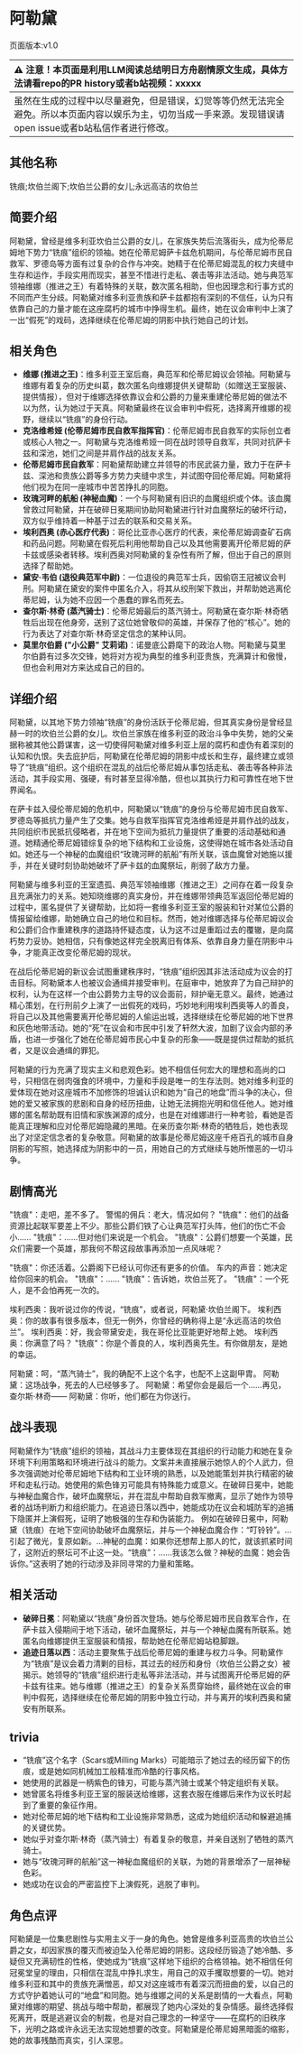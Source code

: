 # 阿勒黛
页面版本:v1.0
 

| :warning: 注意！本页面是利用LLM阅读总结明日方舟剧情原文生成，具体方法请看repo的PR history或者b站视频：xxxxx           |
|:----------------------------|
| 虽然在生成的过程中以尽量避免，但是错误，幻觉等等仍然无法完全避免。所以本页面内容以娱乐为主，切勿当成一手来源。发现错误请open issue或者b站私信作者进行修改。|



## 其他名称
铣痕;坎伯兰阁下;坎伯兰公爵的女儿;永远高洁的坎伯兰
## 简要介绍
阿勒黛，曾经是维多利亚坎伯兰公爵的女儿，在家族失势后流落街头，成为伦蒂尼姆地下势力“铣痕”组织的领袖。她在伦蒂尼姆萨卡兹危机期间，与伦蒂尼姆市民自救军、罗德岛等方面有过复杂的合作与冲突。她精于在伦蒂尼姆混乱的权力夹缝中生存和运作，手段实用而现实，甚至不惜进行走私、袭击等非法活动。她与典范军领袖维娜（推进之王）有着特殊的关联，数次匿名相助，但也因理念和行事方式的不同而产生分歧。阿勒黛对维多利亚贵族和萨卡兹都抱有深刻的不信任，认为只有依靠自己的力量才能在这座腐朽的城市中挣得生机。最终，她在议会审判中上演了一出“假死”的戏码，选择继续在伦蒂尼姆的阴影中执行她自己的计划。
## 相关角色
-   **维娜 (推进之王)**：维多利亚王室后裔，典范军和伦蒂尼姆议会领袖。阿勒黛与维娜有着复杂的历史纠葛，数次匿名向维娜提供关键帮助（如赠送王室服装、提供情报），但对于维娜选择依靠议会和公爵的力量来重建伦蒂尼姆的做法不以为然，认为她过于天真。阿勒黛最终在议会审判中假死，选择离开维娜的视野，继续以“铣痕”的身份行动。
-   **克洛维希娅 (伦蒂尼姆市民自救军指挥官)**：伦蒂尼姆市民自救军的实际创立者或核心人物之一。阿勒黛与克洛维希娅一同在战时领导自救军，共同对抗萨卡兹和深池，她们之间是并肩作战的战友关系。
-   **伦蒂尼姆市民自救军**：阿勒黛帮助建立并领导的市民武装力量，致力于在萨卡兹、深池和贵族公爵等多方势力夹缝中求生，并试图夺回伦蒂尼姆。阿勒黛将他们视为在同一座城市中苦苦挣扎的同胞。
-   **玫瑰河畔的航船 (神秘血魔)**：一个与阿勒黛有旧识的血魔组织或个体。该血魔曾救过阿勒黛，并在破碎日冕期间协助阿勒黛进行针对血魔祭坛的破坏行动，双方似乎维持着一种基于过去的联系和交易关系。
-   **埃利西奥 (赤心医疗代表)**：哥伦比亚赤心医疗的代表，来伦蒂尼姆调查矿石病和药品问题。阿勒黛在假死后利用他帮助自己以及其他需要离开伦蒂尼姆的萨卡兹或感染者转移。埃利西奥对阿勒黛的复杂性有所了解，但出于自己的原则选择了帮助她。
-   **黛安·韦伯 (退役典范军中尉)**：一位退役的典范军士兵，因偷窃王冠被议会判刑。阿勒黛在黛安的案件中匿名介入，将其从绞刑架下救出，并帮助她逃离伦蒂尼姆，认为她不应因一个愚蠢的罪名而死去。
-   **查尔斯·林奇 (蒸汽骑士)**：伦蒂尼姆最后的蒸汽骑士。阿勒黛在查尔斯·林奇牺牲后出现在他身旁，送别了这位她曾敬仰的英雄，并保存了他的“核心”。她的行为表达了对查尔斯·林奇坚定信念的某种认同。
-   **莫里尔伯爵 ("小公爵" 艾莉诺)**：诺曼底公爵麾下的政治人物。阿勒黛与莫里尔伯爵有过多次交锋，她将对方视为典型的维多利亚贵族，充满算计和傲慢，但也会利用对方来达成自己的目的。
## 详细介绍
阿勒黛，以其地下势力领袖“铣痕”的身份活跃于伦蒂尼姆，但其真实身份是曾经显赫一时的坎伯兰公爵的女儿。坎伯兰家族在维多利亚的政治斗争中失势，她的父亲据称被其他公爵谋害，这一切使得阿勒黛对维多利亚上层的腐朽和虚伪有着深刻的认知和仇恨。失去庇护后，阿勒黛在伦蒂尼姆的阴影中成长和生存，最终建立或领导了“铣痕”组织。这个组织在混乱的战后伦蒂尼姆从事包括走私、袭击等各种非法活动，其手段实用、强硬，有时甚至显得冷酷，但也以其执行力和可靠性在地下世界闻名。

在萨卡兹入侵伦蒂尼姆的危机中，阿勒黛以“铣痕”的身份与伦蒂尼姆市民自救军、罗德岛等抵抗力量产生了交集。她与自救军指挥官克洛维希娅是并肩作战的战友，共同组织市民抵抗侵略者，并在地下空间为抵抗力量提供了重要的活动基础和通道。她精通伦蒂尼姆错综复杂的地下结构和工业设施，这使得她在城市各处活动自如。她还与一个神秘的血魔组织“玫瑰河畔的航船”有所关联，该血魔曾对她施以援手，并在关键时刻协助她破坏了萨卡兹的血魔祭坛，削弱了敌方力量。

阿勒黛与维多利亚的王室遗孤、典范军领袖维娜（推进之王）之间存在着一段复杂且充满张力的关系。她知晓维娜的真实身份，并在维娜带领典范军返回伦蒂尼姆的过程中，匿名提供了关键帮助，比如将一套维多利亚王室的服装和针对某位公爵的情报留给维娜，助她确立自己的地位和目标。然而，她对维娜选择与伦蒂尼姆议会和公爵们合作重建秩序的道路持怀疑态度，认为这不过是重蹈过去的覆辙，是向腐朽势力妥协。她相信，只有像她这样完全脱离旧有体系、依靠自身力量在阴影中斗争，才能真正改变伦蒂尼姆的现状。

在战后伦蒂尼姆的新议会试图重建秩序时，“铣痕”组织因其非法活动成为议会的打击目标。阿勒黛本人也被议会通缉并接受审判。在庭审中，她放弃了为自己辩护的权利，认为在这样一个由公爵势力主导的议会面前，辩护毫无意义。最终，她通过精心策划，在行刑前夕上演了一出假死的戏码，巧妙地利用埃利西奥等人的善良，将自己以及其他需要离开伦蒂尼姆的人偷运出城，选择继续在伦蒂尼姆的地下世界和灰色地带活动。她的“死”在议会和市民中引发了轩然大波，加剧了议会内部的矛盾，也进一步强化了她在伦蒂尼姆市民心中复杂的形象——既是提供过帮助的抵抗者，又是议会通缉的罪犯。

阿勒黛的行为充满了现实主义和悲观色彩。她不相信任何宏大的理想和高尚的口号，只相信在弱肉强食的环境中，力量和手段是唯一的生存法则。她对维多利亚的爱体现在她对这座城市不加修饰的坦诚认识和她为“自己的地盘”而斗争的决心，但她的爱又被家族的悲剧和自身的经历扭曲，让她无法拥抱光明和信任他人。她对维娜的匿名帮助既有旧情和家族渊源的成分，也是在对维娜进行一种考验，看她是否能真正理解和应对伦蒂尼姆隐藏的黑暗。在亲历查尔斯·林奇的牺牲后，她也表现出了对坚定信念者的复杂敬意。阿勒黛的故事是伦蒂尼姆这座千疮百孔的城市自身阴影的写照，她选择成为阴影中的一员，用她自己的方式继续与她所憎恶的一切斗争。
## 剧情高光
"铣痕"：走吧，差不多了。
警惕的佣兵：老大，情况如何？
"铣痕"：他们的战备资源比起联军要差上不少。那些公爵们铁了心让典范军打头阵，他们的伤亡不会小......
"铣痕"：......但对他们来说是一个机会。
"铣痕"：公爵们想要一个英雄，民众们需要一个英雄，那我何不帮这段故事再添加一点风味呢？

"铣痕"：你还活着。公爵阁下已经认可你还有更多的价值。
车内的声音：她决定给你回来的机会。
"铣痕"：......
"铣痕"：告诉她，坎伯兰死了。
"铣痕"：一个死人，是不会怕再死一次的。

埃利西奥：我听说过你的传说，“铣痕”，或者说，阿勒黛·坎伯兰阁下。
埃利西奥：你的故事有很多版本，但无一例外，你曾经的确称得上是“永远高洁的坎伯兰”。
埃利西奥：好，我会带黛安走，我在哥伦比亚能更好地帮上她。
埃利西奥：你满意了吗？
"铣痕"：你是个善良的人，埃利西奥先生。有你做朋友，是她的幸运。

阿勒黛：呵，“蒸汽骑士”，我的确配不上这个名字，也配不上这副甲胄。
阿勒黛：这场战争，死去的人已经够多了。
阿勒黛：希望你会是最后一个......再见，查尔斯·林奇——
阿勒黛：你听，他们都在为你送行。
## 战斗表现
阿勒黛作为“铣痕”组织的领袖，其战斗力主要体现在其组织的行动能力和她在复杂环境下利用策略和环境进行战斗的能力。文案并未直接展示她惊人的个人武力，但多次强调她对伦蒂尼姆地下结构和工业环境的熟悉，以及她能策划并执行精密的破坏和走私行动。她使用的紫色锋刃可能具有特殊能力或意义。在破碎日冕中，她能与神秘血魔合作，破坏血魔祭坛，并在混乱中帮助自救军撤离，显示了她作为领导者的战场判断力和组织能力。在追迹日落以西中，她能成功在议会和城防军的追捕下隐匿并上演假死，证明了她极强的生存和伪装能力。
例如在破碎日冕中，阿勒黛（铣痕）在地下空间协助破坏血魔祭坛，并与一个神秘血魔合作：“叮铃铃”。... 引起了微光，复原如新。...神秘的血魔：如果你还想帮上那人的忙，就该抓紧时间了，这附近的祭坛可不止这一处。“铣痕”：......我该怎么做？神秘的血魔：她会告诉你。”这表明了她的行动涉及非同寻常的力量和策略。
## 相关活动
-   **破碎日冕**：阿勒黛以“铣痕”身份首次登场。她与伦蒂尼姆市民自救军合作，在萨卡兹入侵期间于地下活动，破坏血魔祭坛，并与一个神秘血魔有所联系。她匿名向维娜提供王室服装和情报，帮助她在伦蒂尼姆站稳脚跟。
-   **追迹日落以西**：活动主要聚焦于战后伦蒂尼姆的重建与权力斗争。阿勒黛作为“铣痕”是议会着力清剿的目标，其过去的经历和身份（坎伯兰公爵之女）被揭示。她领导的“铣痕”组织进行走私等非法活动，并与试图离开伦蒂尼姆的萨卡兹有往来。她与维娜（推进之王）的复杂关系贯穿始终，最终她在议会的审判中假死，选择继续在伦蒂尼姆的阴影中独立行动，并与离开的埃利西奥和黛安有所联系。
## trivia
*   “铣痕”这个名字（Scars或Milling Marks）可能暗示了她过去的经历留下的伤痕，或是她如同机械加工般精准而冷酷的行事风格。
*   她使用的武器是一柄紫色的锋刃，可能与蒸汽骑士或某个特定组织有关联。
*   她曾匿名将维多利亚王室的服装送给维娜，这套衣服在维娜后来作为议长时起到了重要的象征作用。
*   她对伦蒂尼姆的地下结构和工业设施非常熟悉，这成为她组织活动和躲避追捕的关键优势。
*   她似乎对查尔斯·林奇（蒸汽骑士）有着复杂的敬意，并亲自送别了牺牲的蒸汽骑士。
*   她与“玫瑰河畔的航船”这一神秘血魔组织的关联，为她的背景增添了一层神秘色彩。
*   她成功在议会的严密监控下上演假死，逃脱了审判。
## 角色点评
阿勒黛是一位集悲剧性与实用主义于一身的角色。她曾是维多利亚高贵的坎伯兰公爵之女，却因家族的覆灭而被迫坠入伦蒂尼姆的阴影。这段经历锻造了她冷酷、多疑但又充满韧性的性格，使她成为“铣痕”这样地下组织的合格领袖。她不相信任何冠冕堂皇的理由，只相信在混乱中挣扎求生，用自己的双手攫取想要的一切。她对维多利亚和其中的贵族充满憎恶，却又对这座城市有着深沉而扭曲的爱，以自己的方式守护着她认可的“地盘”和同胞。她与维娜之间的关系是剧情的一大看点，阿勒黛对维娜的期望、挑战与暗中帮助，都展现了她内心深处的复杂情感。最终选择假死离开，既是逃避议会的制裁，也是对自己理念的一种坚守——在腐朽的旧秩序下，光明之路或许永远无法实现她想要的改变。阿勒黛是伦蒂尼姆黑暗面的缩影，她的故事残酷而真实，引人深思。
